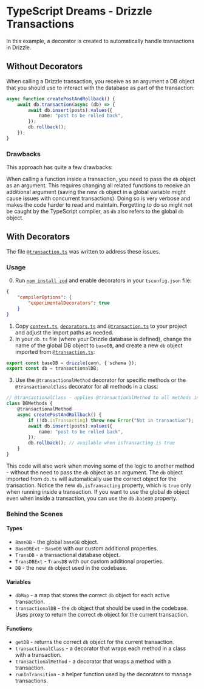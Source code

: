 # TypeScript Dreams - Drizzle Transactions

In this example, a decorator is created to automatically handle transactions in Drizzle.

## Without Decorators

When calling a Drizzle transaction, you receive as an argument a DB object that you should use to interact with the database as part of the transaction:

```ts
async function createPostAndRollback() {
    await db.transaction(async (db) => {
        await db.insert(posts).values({
            name: "post to be rolled back",
        });
        db.rollback();
    });
}
```

### Drawbacks

This approach has quite a few drawbacks:

When calling a function inside a transaction, you need to pass the `db` object as an argument.
This requires changing all related functions to receive an additional argument (saving the new `db` object in a global variable might cause issues with concurrent transactions).
Doing so is very verbose and makes the code harder to read and maintain.
Forgetting to do so might not be caught by the TypeScript compiler, as `db` also refers to the global `db` object.

## With Decorators

The file [`@transaction.ts`](@transaction.ts) was written to address these issues.

### Usage

0. Run [`npm install zod`](https://github.com/colinhacks/zod) and enable decorators in your `tsconfig.json` file:

```json
{
    "compilerOptions": {
        "experimentalDecorators": true
    }
}
```

1. Copy [`context.ts`](/context.ts), [`decorators.ts`](/decorators.ts) and [`@transaction.ts`](@transaction.ts) to your project and adjust the import paths as needed.
2. In your `db.ts` file (where your Drizzle database is defined), change the name of the global DB object to `baseDB`, and create a new `db` object imported from [`@transaction.ts`](@transaction.ts):

```ts
export const baseDB = drizzle(conn, { schema });
export const db = transactionalDB;
```

3. Use the `@transactionalMethod` decorator for specific methods or the `@transactionalClass` decorator for all methods in a class:

```ts
// @transactionalClass - applies @transactionalMethod to all methods instead
class DBMethods {
    @transactionalMethod
    async createPostAndRollback() {
        if (!db.isTransacting) throw new Error("Not in transaction");
        await db.insert(posts).values({
            name: "post to be rolled back",
        });
        db.rollback(); // available when isTransacting is true
    }
}
```

This code will also work when moving some of the logic to another method - without the need to pass the `db` object as an argument.
The `db` object imported from `db.ts` will automatically use the correct object for the transaction.
Notice the new `db.isTransacting` property, which is `true` only when running inside a transaction.
If you want to use the global `db` object even when inside a transaction, you can use the `db.baseDB` property.

### Behind the Scenes

#### Types

-   `BaseDB` - the global `baseDB` object.
-   `BaseDBExt` - `BaseDB` with our custom additional properties.
-   `TransDB` - a transactional database object.
-   `TransDBExt` - `TransDB` with our custom additional properties.
-   `DB` - the new `db` object used in the codebase.

#### Variables

-   `dbMap` - a map that stores the correct `db` object for each active transaction.
-   `transactionalDB` - the `db` object that should be used in the codebase. Uses proxy to return the correct `db` object for the current transaction.

#### Functions

-   `getDB` - returns the correct `db` object for the current transaction.
-   `transactionalClass` - a decorator that wraps each method in a class with a transaction.
-   `transactionalMethod` - a decorator that wraps a method with a transaction.
-   `runInTransition` - a helper function used by the decorators to manage transactions.
